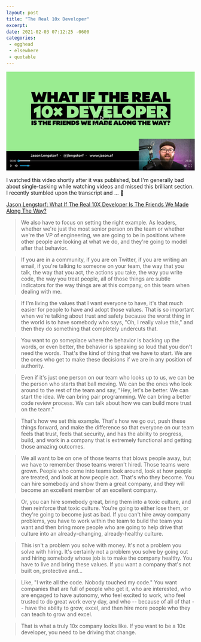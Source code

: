 ```yaml
---
layout: post
title: "The Real 10x Developer"
excerpt: 
date: 2021-02-03 07:12:25 -0600
categories: 
 - egghead
 - elsewhere
 - quotable
---
```


[![](/assets/2021/02/jason-10x.png)]((https://egghead.io/talks/egghead-what-if-the-real-10x-developer-is-the-friends-we-made-along-the-way))

I watched this video shortly after it was published, but I'm generally bad about single-tasking while watching videos and missed this brilliant section. I recently stumbled upon the transcript and ... 👀

[Jason Lengstorf: What If The Real 10X Developer Is The Friends We Made Along The Way?](https://egghead.io/talks/egghead-what-if-the-real-10x-developer-is-the-friends-we-made-along-the-way)

> We also have to focus on setting the right example. As leaders, whether we're just the most senior person on the team or whether we're the VP of engineering, we are going to be in positions where other people are looking at what we do, and they're going to model after that behavior.

> If you are in a community, if you are on Twitter, if you are writing an email, if you're talking to someone on your team, the way that you talk, the way that you act, the actions you take, the way you write code, the way you treat people, all of those things are subtle indicators for the way things are at this company, on this team when dealing with me.

> If I'm living the values that I want everyone to have, it's that much easier for people to have and adopt those values. That is so important when we're talking about trust and safety because the worst thing in the world is to have somebody who says, "Oh, I really value this," and then they do something that completely undercuts that.

> You want to go someplace where the behavior is backing up the words, or even better, the behavior is speaking so loud that you don't need the words. That's the kind of thing that we have to start. We are the ones who get to make these decisions if we are in any position of authority.

> Even if it's just one person on our team who looks up to us, we can be the person who starts that ball moving. We can be the ones who look around to the rest of the team and say, "Hey, let's be better. We can start the idea. We can bring pair programming. We can bring a better code review process. We can talk about how we can build more trust on the team."

> That's how we set this example. That's how we go out, push these things forward, and make the difference so that everyone on our team feels that trust, feels that security, and has the ability to progress, build, and work in a company that is extremely functional and getting those amazing outcomes.

> We all want to be on one of those teams that blows people away, but we have to remember those teams weren't hired. Those teams were grown. People who come into teams look around, look at how people are treated, and look at how people act. That's who they become. You can hire somebody and show them a great company, and they will become an excellent member of an excellent company.

> Or, you can hire somebody great, bring them into a toxic culture, and then reinforce that toxic culture. You're going to either lose them, or they're going to become just as bad. If you can't hire away company problems, you have to work within the team to build the team you want and then bring more people who are going to help drive that culture into an already-changing, already-healthy culture.

> This isn't a problem you solve with money. It's not a problem you solve with hiring. It's certainly not a problem you solve by going out and hiring somebody whose job is to make the company healthy. You have to live and bring these values. If you want a company that's not built on, protective and...

> Like, "I write all the code. Nobody touched my code." You want companies that are full of people who get it, who are interested, who are engaged to have autonomy, who feel excited to work, who feel trusted to do great work every day, and who -- because of all of that -- have the ability to grow, excel, and then hire more people who they can teach to grow and excel.

> That is what a truly 10x company looks like. If you want to be a 10x developer, you need to be driving that change.
